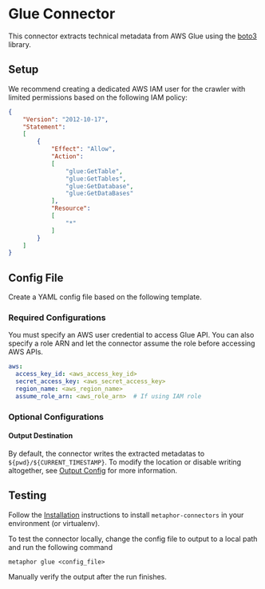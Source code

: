# Glue Connector

This connector extracts technical metadata from AWS Glue using the [boto3](https://boto3.amazonaws.com/v1/documentation/api/latest/index.html) library.

## Setup

We recommend creating a dedicated AWS IAM user for the crawler with limited permissions based on the following IAM policy:

``` json
{
    "Version": "2012-10-17",
    "Statement":
    [
        {
            "Effect": "Allow",
            "Action":
            [
                "glue:GetTable",
                "glue:GetTables",
                "glue:GetDatabase",
                "glue:GetDataBases"
            ],
            "Resource":
            [
                "*"
            ]
        }
    ]
}
```

## Config File

Create a YAML config file based on the following template.

### Required Configurations

You must specify an AWS user credential to access Glue API. You can also specify a role ARN and let the connector assume the role before accessing AWS APIs.

```yaml
aws:
  access_key_id: <aws_access_key_id>
  secret_access_key: <aws_secret_access_key>
  region_name: <aws_region_name>
  assume_role_arn: <aws_role_arn>  # If using IAM role
```

### Optional Configurations

#### Output Destination

By default, the connector writes the extracted metadatas to `${pwd}/${CURRENT_TIMESTAMP}`. To modify the location or disable writing altogether, see [Output Config](../common/docs/output.md) for more information.

## Testing

Follow the [Installation](../../README.md) instructions to install `metaphor-connectors` in your environment (or virtualenv).

To test the connector locally, change the config file to output to a local path and run the following command

```shell
metaphor glue <config_file>
```

Manually verify the output after the run finishes.

